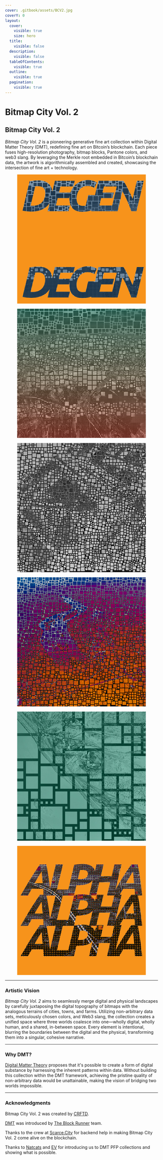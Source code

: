 ```yaml
---
cover: .gitbook/assets/BCV2.jpg
coverY: 0
layout:
  cover:
    visible: true
    size: hero
  title:
    visible: false
  description:
    visible: false
  tableOfContents:
    visible: true
  outline:
    visible: true
  pagination:
    visible: true
---
```


# Bitmap City Vol. 2

## Bitmap City Vol. 2

_Bitmap City Vol. 2_ is a pioneering generative fine art collection within Digital Matter Theory (DMT), redefining fine art on Bitcoin’s blockchain. Each piece fuses high-resolution photography, bitmap blocks, Pantone colors, and web3 slang. By leveraging the Merkle root embedded in Bitcoin’s blockchain data, the artwork is algorithmically assembled and created, showcasing the intersection of fine art + technology.

<div><figure><img src=".gitbook/assets/3.jpg" alt=""><figcaption></figcaption></figure> <figure><img src=".gitbook/assets/8.jpg" alt=""><figcaption></figcaption></figure> <figure><img src=".gitbook/assets/11.jpg" alt=""><figcaption></figcaption></figure> <figure><img src=".gitbook/assets/12.jpg" alt=""><figcaption></figcaption></figure> <figure><img src=".gitbook/assets/Solid Color 2.jpg" alt=""><figcaption></figcaption></figure> <figure><img src=".gitbook/assets/ALPHA.jpg" alt=""><figcaption></figcaption></figure></div>

***

### Artistic Vision

_Bitmap City Vol. 2_ aims to seamlessly merge digital and physical landscapes by carefully juxtaposing the digital topography of bitmaps with the analogous terrains of cities, towns, and farms. Utilizing non-arbitrary data sets, meticulously chosen colors, and Web3 slang, the collection creates a unified space where three worlds coalesce into one—wholly digital, wholly human, and a shared, in-between space. Every element is intentional, blurring the boundaries between the digital and the physical, transforming them into a singular, cohesive narrative.

***

### Why DMT?&#x20;

[Digital Matter Theory](https://digital-matter-theory.gitbook.io/digital-matter-theory) proposes that it's possible to create a form of digital substance by harnessing the inherent patterns within data. Without building this collection within the DMT framework, achieving the pristine quality of non-arbitrary data would be unattainable, making the vision of bridging two worlds impossible.&#x20;

***

### Acknowledgments

Bitmap City Vol. 2 was created by [CRFTD](https://x.com/_CRFTD_).

[DMT](https://digital-matter-theory.gitbook.io/digital-matter-theory) was introduced by [The Block Runner](https://x.com/TheBlockRunner) team.

Thanks to the crew at [Scarce.City](https://x.com/scarcedotcity) for backend help in making Bitmap City Vol. 2 come alive on the blockchain.

Thanks to [Natcats](https://natcats.gitbook.io/natcats) and [EV](https://x.com/Evonbit) for introducing us to DMT PFP collections and showing what is possible.
